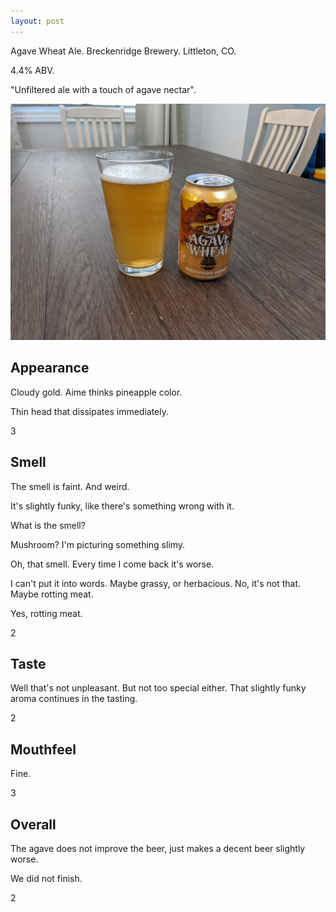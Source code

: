 ```yaml
---
layout: post
---
```

Agave Wheat Ale.
Breckenridge Brewery.
Littleton, CO.

4.4% ABV.

"Unfiltered ale with a touch of agave nectar".

<img class="beer-photo" src="/beer/images/2021-05-13-breckenridge-agave-wheat.jpg"/>



## Appearance

Cloudy gold.
Aime thinks pineapple color.

Thin head that dissipates immediately.

3


## Smell

The smell is faint.
And weird.

It's slightly funky,
like there's something wrong with it.

What is the smell?

Mushroom?
I'm picturing something slimy.

Oh, that smell.
Every time I come back it's worse.

I can't put it into words.
Maybe grassy, or herbacious.
No, it's not that.
Maybe rotting meat.

Yes, rotting meat.

2


## Taste

Well that's not unpleasant.
But not too special either.
That slightly funky aroma continues in the tasting.

2


## Mouthfeel

Fine.

3


## Overall

The agave does not improve the beer,
just makes a decent beer slightly worse.

We did not finish.

2
